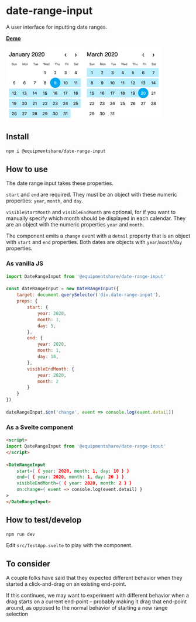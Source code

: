 # date-range-input

A user interface for inputting date ranges.

**[Demo](http://time-tracking.pages.internal.equipmentshare.com/date-range-input/)**

<img src="./demo.gif" alt="Animated gif showing example usage" width="425.5px" height="202px">

## Install

```sh
npm i @equipmentshare/date-range-input
```

## How to use

The date range input takes these properties.

`start` and `end` are required.  They must be an object with these numeric properties: `year`, `month`, and `day`.

`visibleStartMonth` and `visibleEndMonth` are optional, for if you want to manually specify which month should be displayed in each calendar.  They are an object with the numeric properties `year` and `month`.

The component emits a `change` event with a `detail` property that is an object with `start` and `end` properties.  Both dates are objects with `year`/`month`/`day` properties.

### As vanilla JS

```js
import DateRangeInput from '@equipmentshare/date-range-input'

const dateRangeInput = new DateRangeInput({
	target: document.querySelector('div.date-range-input'),
	props: {
		start: {
			year: 2020,
			month: 1,
			day: 5,
		},
		end: {
			year: 2020,
			month: 1,
			day: 18,
		},
		visibleEndMonth: {
			year: 2020,
			month: 2
		}
	}
})

dateRangeInput.$on('change', event => console.log(event.detail))
```

### As a Svelte component

```html
<script>
import DateRangeInput from '@equipmentshare/date-range-input'
</script>

<DateRangeInput
	start={ { year: 2020, month: 1, day: 10 } }
	end={ { year: 2020, month: 1, day: 20 } }
	visibleEndMonth={ { year: 2020, month: 2 } }
	on:change={ event => console.log(event.detail) }
>
</DateRangeInput>

```

## How to test/develop

```sh
npm run dev
```

Edit `src/TestApp.svelte` to play with the component.

## To consider

A couple folks have said that they expected different behavior when they started a click-and-drag on an existing end-point.

If this continues, we may want to experiment with different behavior when a drag starts on a current end-point – probably making it drag that end-point around, as opposed to the normal behavior of starting a new range selection
